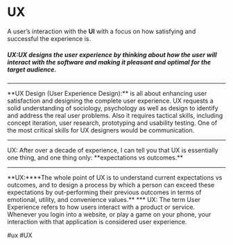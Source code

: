 # UX

A user’s interaction with the **UI** with a focus on how satisfying and successful the experience is.

##### UX:UX designs the user experience by thinking about how the user will interact with the software and making it pleasant and optimal for the target audience.
<hr>
**UX Design (User Experience Design):** is all about enhancing user satisfaction and designing the complete user experience. UX requests a solid understanding of sociology, psychology as well as design to identify and address the real user problems. Also it requires tactical skills, including concept iteration, user research, prototyping and usability testing. One of the most critical skills for UX designers would be communication.
<hr>
UX: After over a decade of experience, I can tell you that UX is essentially one thing, and one thing only: **expectations vs outcomes.**
<hr>
**UX:****The whole point of UX is to understand current expectations vs outcomes, and to design a process by which a person can exceed these expectations by out-performing their previous outcomes in terms of emotional, utility, and convenience values.**
***
UX: The term User Experience refers to how users interact with a product or service. Whenever you login into a website, or play a game on your phone, your interaction with that application is considered user experience.


#ux #UX 